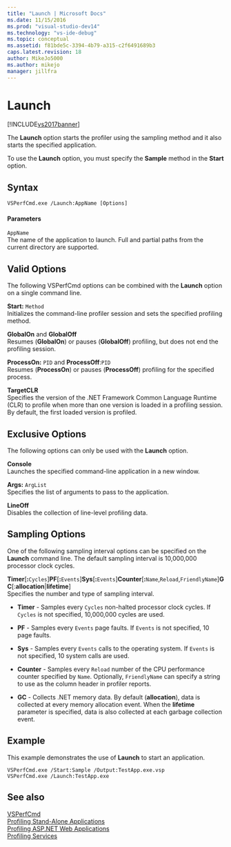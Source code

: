 ```yaml
---
title: "Launch | Microsoft Docs"
ms.date: 11/15/2016
ms.prod: "visual-studio-dev14"
ms.technology: "vs-ide-debug"
ms.topic: conceptual
ms.assetid: f81bde5c-3394-4b79-a315-c2f6491689b3
caps.latest.revision: 18
author: MikeJo5000
ms.author: mikejo
manager: jillfra
---
```

# Launch
[!INCLUDE[vs2017banner](../includes/vs2017banner.md)]

The **Launch** option starts the profiler using the sampling method and it also starts the specified application.  
  
 To use the **Launch** option, you must specify the **Sample** method in the **Start** option.  
  
## Syntax  
  
```  
VSPerfCmd.exe /Launch:AppName [Options]  
```  
  
#### Parameters  
 `AppName`  
 The name of the application to launch. Full and partial paths from the current directory are supported.  
  
## Valid Options  
 The following VSPerfCmd options can be combined with the **Launch** option on a single command line.  
  
 **Start:** `Method`  
 Initializes the command-line profiler session and sets the specified profiling method.  
  
 **GlobalOn** and **GlobalOff**  
 Resumes (**GlobalOn**) or pauses (**GlobalOff**) profiling, but does not end the profiling session.  
  
 **ProcessOn:** `PID` and **ProcessOff**:`PID`  
 Resumes (**ProcessOn**) or pauses (**ProcessOff**) profiling for the specified process.  
  
 **TargetCLR**  
 Specifies the version of the .NET Framework Common Language Runtime (CLR) to profile when more than one version is loaded in a profiling session. By default, the first loaded version is profiled.  
  
## Exclusive Options  
 The following options can only be used with the **Launch** option.  
  
 **Console**  
 Launches the specified command-line application in a new window.  
  
 **Args:** `ArgList`  
 Specifies the list of arguments to pass to the application.  
  
 **LineOff**  
 Disables the collection of line-level profiling data.  
  
## Sampling Options  
 One of the following sampling interval options can be specified on the **Launch** command line. The default sampling interval is 10,000,000 processor clock cycles.  
  
 **Timer**[**:**`Cycles`]**PF**[**:**`Events`]**Sys**[**:**`Events`]**Counter**[**:**`Name`,`Reload`,`FriendlyName`]**GC**[:**allocation**&#124;**lifetime**]  
 Specifies the number and type of sampling interval.  
  
- **Timer** - Samples every `Cycles` non-halted processor clock cycles. If `Cycles` is not specified, 10,000,000 cycles are used.  
  
- **PF** - Samples every `Events` page faults. If `Events` is not specified, 10 page faults.  
  
- **Sys** - Samples every `Events` calls to the operating system. If `Events` is not specified, 10 system calls are used.  
  
- **Counter** - Samples every `Reload` number of the CPU performance counter specified by `Name`. Optionally, `FriendlyName` can specify a string to use as the column header in profiler reports.  
  
- **GC** - Collects .NET memory data. By default (**allocation**), data is collected at every memory allocation event. When the **lifetime** parameter is specified, data is also collected at each garbage collection event.  
  
## Example  
 This example demonstrates the use of **Launch** to start an application.  
  
```  
VSPerfCmd.exe /Start:Sample /Output:TestApp.exe.vsp  
VSPerfCmd.exe /Launch:TestApp.exe  
```  
  
## See also  
 [VSPerfCmd](../profiling/vsperfcmd.md)   
 [Profiling Stand-Alone Applications](../profiling/command-line-profiling-of-stand-alone-applications.md)   
 [Profiling ASP.NET Web Applications](../profiling/command-line-profiling-of-aspnet-web-applications.md)   
 [Profiling Services](../profiling/command-line-profiling-of-services.md)
